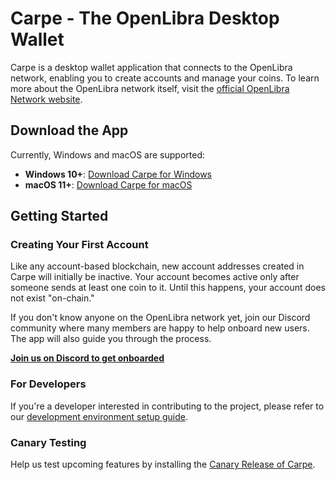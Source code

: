 # Carpe - The OpenLibra Desktop Wallet

Carpe is a desktop wallet application that connects to the OpenLibra network, enabling you to create accounts and manage your coins. To learn more about the OpenLibra network itself, visit the [official OpenLibra Network website](https://openlibra.io/).

## Download the App

Currently, Windows and macOS are supported:

- **Windows 10+**: [Download Carpe for Windows](https://github.com/0LNetworkCommunity/carpe/releases/download/v1.0.7/carpe_1.0.7_x64_en-US.msi)
- **macOS 11+**: [Download Carpe for macOS](https://github.com/0LNetworkCommunity/carpe/releases/download/v1.0.7/carpe_1.0.7_x64.dmg)

## Getting Started

### Creating Your First Account

Like any account-based blockchain, new account addresses created in Carpe will initially be inactive. Your account becomes active only after someone sends at least one coin to it. Until this happens, your account does not exist "on-chain."

If you don't know anyone on the OpenLibra network yet, join our Discord community where many members are happy to help onboard new users. The app will also guide you through the process.

**[Join us on Discord to get onboarded](https://discord.gg/0l-contributors-833074824447655976)**

### For Developers

If you're a developer interested in contributing to the project, please refer to our [development environment setup guide](docs/devs/get-started.md).

### Canary Testing

Help us test upcoming features by installing the [Canary Release of Carpe](docs/canary-releases.md).
